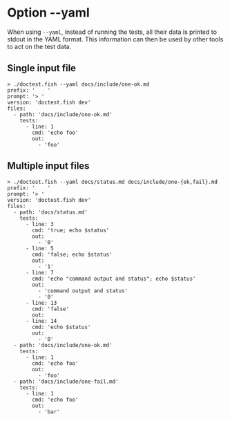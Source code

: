 # Option --yaml

When using `--yaml`, instead of running the tests, all their data is printed to stdout in the YAML format. This information can then be used by other tools to act on the test data.

## Single input file

    > ./doctest.fish --yaml docs/include/one-ok.md
    prefix: '    '
    prompt: '> '
    version: 'doctest.fish dev'
    files:
      - path: 'docs/include/one-ok.md'
        tests:
          - line: 1
            cmd: 'echo foo'
            out:
              - 'foo'

## Multiple input files

    > ./doctest.fish --yaml docs/status.md docs/include/one-{ok,fail}.md
    prefix: '    '
    prompt: '> '
    version: 'doctest.fish dev'
    files:
      - path: 'docs/status.md'
        tests:
          - line: 3
            cmd: 'true; echo $status'
            out:
              - '0'
          - line: 5
            cmd: 'false; echo $status'
            out:
              - '1'
          - line: 7
            cmd: 'echo "command output and status"; echo $status'
            out:
              - 'command output and status'
              - '0'
          - line: 13
            cmd: 'false'
            out:
          - line: 14
            cmd: 'echo $status'
            out:
              - '0'
      - path: 'docs/include/one-ok.md'
        tests:
          - line: 1
            cmd: 'echo foo'
            out:
              - 'foo'
      - path: 'docs/include/one-fail.md'
        tests:
          - line: 1
            cmd: 'echo foo'
            out:
              - 'bar'
